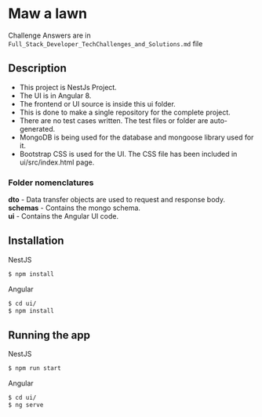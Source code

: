 # Maw a lawn

Challenge Answers are in `Full_Stack_Developer_TechChallenges_and_Solutions.md` file

## Description

- This project is NestJs Project.
- The UI is in Angular 8.
- The frontend or UI source is inside this ui folder.
- This is done to make a single repository for the complete project.
- There are no test cases written. The test files or folder are auto-generated.
- MongoDB is being used for the database and mongoose library used for it.
- Bootstrap CSS is used for the UI. The CSS file has been included in ui/src/index.html page.   

### Folder nomenclatures 
**dto** - Data transfer objects are used to request and response body.   
**schemas** - Contains the mongo schema.    
**ui** - Contains the Angular UI code.  


## Installation

NestJS
```bash
$ npm install
```


Angular
```bash
$ cd ui/
$ npm install
```

## Running the app

NestJS
```bash
$ npm run start
```

Angular 
```bash
$ cd ui/
$ ng serve
```


